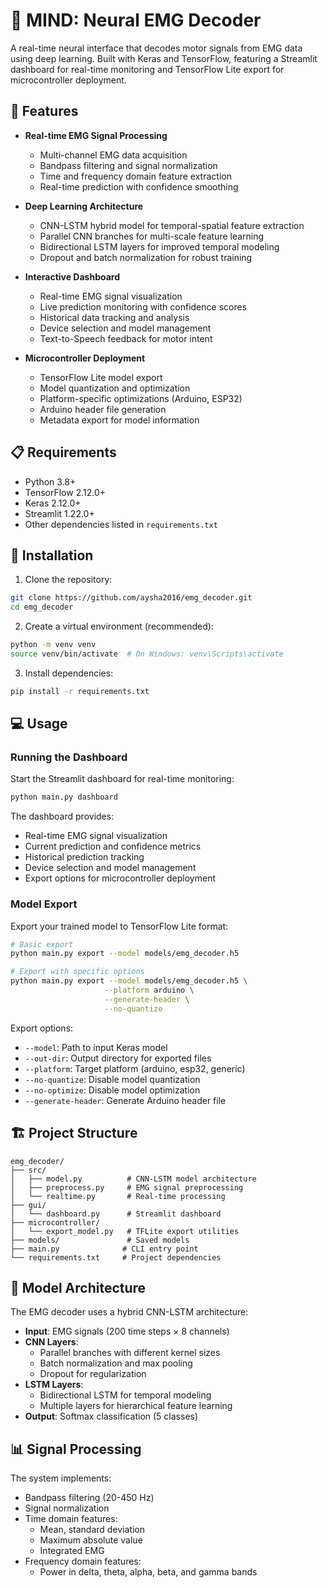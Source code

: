 # 🧠 MIND: Neural EMG Decoder

A real-time neural interface that decodes motor signals from EMG data using deep learning. Built with Keras and TensorFlow, featuring a Streamlit dashboard for real-time monitoring and TensorFlow Lite export for microcontroller deployment.

## 🌟 Features

- **Real-time EMG Signal Processing**
  - Multi-channel EMG data acquisition
  - Bandpass filtering and signal normalization
  - Time and frequency domain feature extraction
  - Real-time prediction with confidence smoothing

- **Deep Learning Architecture**
  - CNN-LSTM hybrid model for temporal-spatial feature extraction
  - Parallel CNN branches for multi-scale feature learning
  - Bidirectional LSTM layers for improved temporal modeling
  - Dropout and batch normalization for robust training

- **Interactive Dashboard**
  - Real-time EMG signal visualization
  - Live prediction monitoring with confidence scores
  - Historical data tracking and analysis
  - Device selection and model management
  - Text-to-Speech feedback for motor intent

- **Microcontroller Deployment**
  - TensorFlow Lite model export
  - Model quantization and optimization
  - Platform-specific optimizations (Arduino, ESP32)
  - Arduino header file generation
  - Metadata export for model information

## 📋 Requirements

- Python 3.8+
- TensorFlow 2.12.0+
- Keras 2.12.0+
- Streamlit 1.22.0+
- Other dependencies listed in `requirements.txt`

## 🚀 Installation

1. Clone the repository:
```bash
git clone https://github.com/aysha2016/emg_decoder.git
cd emg_decoder
```

2. Create a virtual environment (recommended):
```bash
python -m venv venv
source venv/bin/activate  # On Windows: venv\Scripts\activate
```

3. Install dependencies:
```bash
pip install -r requirements.txt
```

## 💻 Usage

### Running the Dashboard

Start the Streamlit dashboard for real-time monitoring:
```bash
python main.py dashboard
```

The dashboard provides:
- Real-time EMG signal visualization
- Current prediction and confidence metrics
- Historical prediction tracking
- Device selection and model management
- Export options for microcontroller deployment

### Model Export

Export your trained model to TensorFlow Lite format:
```bash
# Basic export
python main.py export --model models/emg_decoder.h5

# Export with specific options
python main.py export --model models/emg_decoder.h5 \
                     --platform arduino \
                     --generate-header \
                     --no-quantize
```

Export options:
- `--model`: Path to input Keras model
- `--out-dir`: Output directory for exported files
- `--platform`: Target platform (arduino, esp32, generic)
- `--no-quantize`: Disable model quantization
- `--no-optimize`: Disable model optimization
- `--generate-header`: Generate Arduino header file

## 🏗️ Project Structure

```
emg_decoder/
├── src/
│   ├── model.py          # CNN-LSTM model architecture
│   ├── preprocess.py     # EMG signal preprocessing
│   └── realtime.py       # Real-time processing
├── gui/
│   └── dashboard.py      # Streamlit dashboard
├── microcontroller/
│   └── export_model.py   # TFLite export utilities
├── models/               # Saved models
├── main.py              # CLI entry point
└── requirements.txt     # Project dependencies
```

## 🔧 Model Architecture

The EMG decoder uses a hybrid CNN-LSTM architecture:
- **Input**: EMG signals (200 time steps × 8 channels)
- **CNN Layers**: 
  - Parallel branches with different kernel sizes
  - Batch normalization and max pooling
  - Dropout for regularization
- **LSTM Layers**:
  - Bidirectional LSTM for temporal modeling
  - Multiple layers for hierarchical feature learning
- **Output**: Softmax classification (5 classes)

## 📊 Signal Processing

The system implements:
- Bandpass filtering (20-450 Hz)
- Signal normalization
- Time domain features:
  - Mean, standard deviation
  - Maximum absolute value
  - Integrated EMG
- Frequency domain features:
  - Power in delta, theta, alpha, beta, and gamma bands
